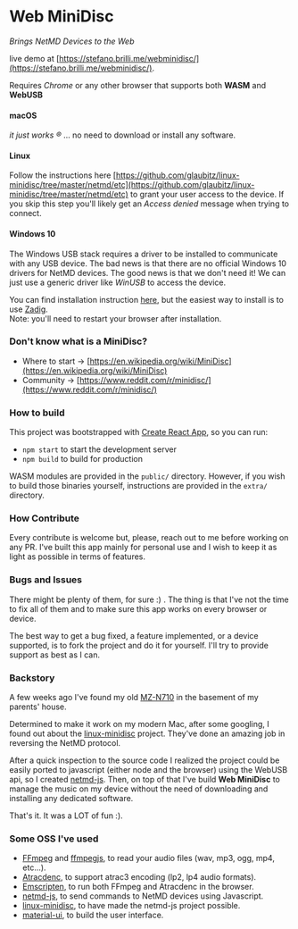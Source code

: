 # Web MiniDisc

*Brings NetMD Devices to the Web*

live demo at [https://stefano.brilli.me/webminidisc/](https://stefano.brilli.me/webminidisc/).

Requires *Chrome* or any other browser that supports both **WASM** and **WebUSB**

#### macOS
_it just works ®_ ... no need to download or install any software.

#### Linux
Follow the instructions here [https://github.com/glaubitz/linux-minidisc/tree/master/netmd/etc](https://github.com/glaubitz/linux-minidisc/tree/master/netmd/etc) to grant your user access to the device. If you skip this step you'll likely get an *Access denied* message when trying to connect.

#### Windows 10
The Windows USB stack requires a driver to be installed to communicate with any USB device. The bad news is that there are no official Windows 10 drivers for NetMD devices. The good news is that we don't need it!
We can just use a generic driver like *WinUSB* to access the device.

You can find installation instruction [here](https://docs.microsoft.com/en-us/windows-hardware/drivers/usbcon/winusb-installation), but the easiest way to install is to use [Zadig](https://zadig.akeo.ie/).<br/> Note: you'll need to restart your browser after installation.

### Don't know what is a MiniDisc?

- Where to start -> [https://en.wikipedia.org/wiki/MiniDisc](https://en.wikipedia.org/wiki/MiniDisc)
- Community -> [https://www.reddit.com/r/minidisc/](https://www.reddit.com/r/minidisc/)

### How to build

This project was bootstrapped with [Create React App](https://github.com/facebook/create-react-app), so you can run:
- `npm start` to start the development server
- `npm build` to build for production

WASM modules are provided in the `public/` directory. However, if you wish to build those binaries yourself, instructions are provided in the `extra/` directory.


### How Contribute
Every contribute is welcome but, please, reach out to me before working on any PR. I've built this app mainly for personal use and I wish to keep it as light as possible in terms of features.

### Bugs and Issues
There might be plenty of them, for sure :) . The thing is that I've not the time to fix all of them and to make sure this app works on every browser or device.

The best way to get a bug fixed, a feature implemented, or a device supported, is to fork the project and do it for yourself. I'll try to provide support as best as I can.

### Backstory
A few weeks ago I've found my old [MZ-N710](https://www.minidisc.org/part_Sony_MZ-N710.html) in the basement of my parents' house.

Determined to make it work on my modern Mac, after some googling, I found out about the [linux-minidisc](https://github.com/glaubitz/linux-minidisc) project. They've done an amazing job in reversing the NetMD protocol.

After a quick inspection to the source code I realized the project could be easily ported to javascript (either node and the browser) using the WebUSB api, so I created [netmd-js](https://github.com/cybercase/netmd-js). Then, on top of that I've build **Web MiniDisc** to manage the music on my device without the need of downloading and installing any dedicated software.

That's it. It was a LOT of fun :).

### Some OSS I've used
- [FFmpeg](https://www.ffmpeg.org/) and [ffmpegjs](https://github.com/ffmpegjs/FFmpeg), to read your audio files (wav, mp3, ogg, mp4, etc...).
- [Atracdenc](https://github.com/dcherednik/atracdenc/), to support atrac3 encoding (lp2, lp4 audio formats).
- [Emscripten](https://emscripten.org/), to run both FFmpeg and Atracdenc in the browser.
- [netmd-js](https://github.com/cybercase/netmd-js), to send commands to NetMD devices using Javascript.
- [linux-minidisc](https://github.com/glaubitz/linux-minidisc), to have made the netmd-js project possible.
- [material-ui](https://material-ui.com/), to build the user interface.
